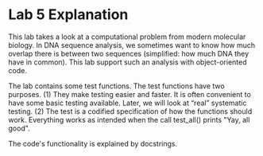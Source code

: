 # Lab 5 Explanation #

This lab takes a look at a computational problem from modern molecular biology. In DNA sequence analysis, we sometimes want to know how much overlap there is between two sequences (simplified: how much DNA they have in common). This lab support such an analysis with object-oriented code.

The lab contains some test functions. The test functions have two purposes. (1) They make testing easier and faster. It is often convenient to have some basic testing available. Later, we will look at “real” systematic testing. (2) The test is a codified specification of how the functions should work. Everything works as intended when the call test_all() prints "Yay, all good".

The code's functionality is explained by docstrings.